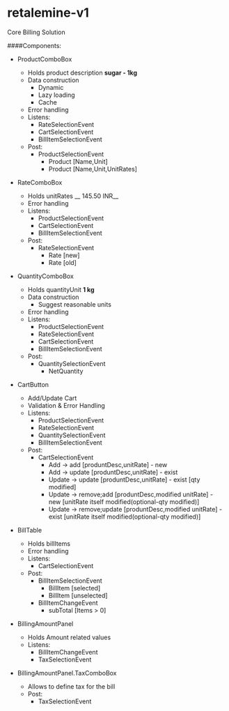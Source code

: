 retalemine-v1
=============

Core Billing Solution

####Components:
 * ProductComboBox
   * Holds product description __sugar - 1kg__
   * Data construction
     * Dynamic
     * Lazy loading
     * Cache
   * Error handling
   * Listens:
     * RateSelectionEvent
     * CartSelectionEvent
     * BillItemSelectionEvent
   * Post:
     * ProductSelectionEvent
       * Product [Name,Unit]
       * Product [Name,Unit,UnitRates]

 * RateComboBox     
   * Holds unitRates __ 145.50 INR__
   * Error handling
   * Listens:
     * ProductSelectionEvent
     * CartSelectionEvent
     * BillItemSelectionEvent     
   * Post:
     * RateSelectionEvent
       * Rate [new]
       * Rate [old]

 * QuantityComboBox
   * Holds quantityUnit __1 kg__
   * Data construction
     * Suggest reasonable units
   * Error handling
   * Listens:
     * ProductSelectionEvent
     * RateSelectionEvent
     * CartSelectionEvent
     * BillItemSelectionEvent     
   * Post:
     * QuantitySelectionEvent
       * NetQuantity
           
 * CartButton
   * Add/Update Cart
   * Validation & Error Handling
   * Listens:
     * ProductSelectionEvent
     * RateSelectionEvent
     * QuantitySelectionEvent
     * BillItemSelectionEvent     
   * Post:
     * CartSelectionEvent
       * Add -> add					[produntDesc,unitRate] - new
       * Add -> update				[produntDesc,unitRate] - exist
       * Update -> update			[produntDesc,unitRate] - exist [qty modified]
       * Update -> remove;add		[produntDesc,modified unitRate] - new   [unitRate itself modified(optional-qty modified)]
       * Update -> remove;update	[produntDesc,modified unitRate] - exist [unitRate itself modified(optional-qty modified)]

 * BillTable
   * Holds billItems
   * Error handling
   * Listens:
     * CartSelectionEvent     
   * Post:
     * BillItemSelectionEvent
       * BillItem [selected]
       * BillItem [unselected]
     * BillItemChangeEvent
       * subTotal [Items > 0]

 * BillingAmountPanel
   * Holds Amount related values
   * Listens:
     * BillItemChangeEvent
     * TaxSelectionEvent

 * BillingAmountPanel.TaxComboBox
   * Allows to define tax for the bill
   * Post:
     * TaxSelectionEvent
